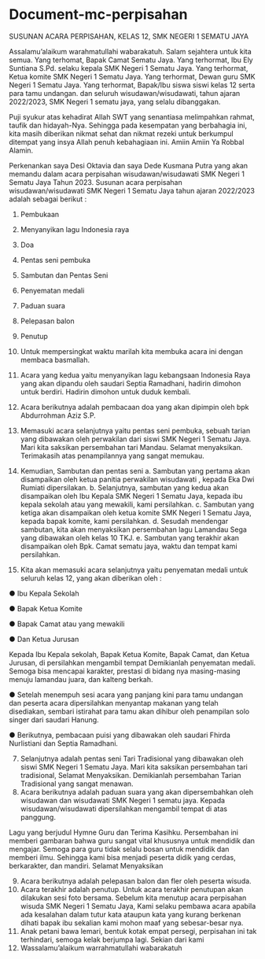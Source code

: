 # Document-mc-perpisahan

SUSUNAN ACARA PERPISAHAN, KELAS 12,
SMK NEGERI 1 SEMATU JAYA


Assalamu’alaikum warahmatullahi wabarakatuh.
Salam sejahtera untuk kita semua.
Yang terhomat, Bapak Camat Sematu Jaya.
Yang terhormat, Ibu Ely Suntiana S.Pd. selaku kepala SMK Negeri 1 Sematu Jaya.
Yang terhormat, Ketua komite SMK Negeri 1 Sematu Jaya.
Yang terhormat, Dewan guru SMK Negeri 1 Sematu Jaya.
Yang terhormat, Bapak/Ibu siswa siswi kelas 12 serta para tamu undangan.
dan seluruh wisudawan/wisudawati, tahun ajaran 2022/2023, SMK Negeri 1 sematu jaya, yang selalu dibanggakan.

Puji syukur atas kehadirat Allah SWT yang senantiasa melimpahkan rahmat, taufik dan hidayah-Nya. Sehingga pada kesempatan yang berbahagia ini, kita masih diberikan nikmat sehat dan nikmat rezeki untuk berkumpul ditempat yang insya Allah penuh kebahagiaan ini. Amiin Amiin Ya Robbal Alamin.











Perkenankan saya Desi Oktavia dan saya Dede Kusmana Putra yang akan memandu dalam acara perpisahan wisudawan/wisudawati SMK Negeri 1 Sematu Jaya Tahun 2023.
Susunan acara perpisahan wisudawan/wisudawati SMK Negeri 1 Sematu Jaya tahun ajaran 2022/2023 adalah sebagai berikut :
1.	Pembukaan
2.	Menyanyikan lagu Indonesia raya
3.	Doa
4.	Pentas seni pembuka
5.	Sambutan dan Pentas Seni
6.	Penyematan medali
7.	Paduan suara
8.	Pelepasan balon
9.	Penutup

1.	Untuk mempersingkat waktu marilah kita membuka acara ini dengan membaca basmallah.
2.	Acara yang kedua yaitu menyanyikan lagu kebangsaan Indonesia Raya yang akan dipandu oleh saudari Septia Ramadhani, hadirin dimohon untuk berdiri. Hadirin dimohon untuk duduk kembali.
3.	Acara berikutnya adalah pembacaan doa yang akan dipimpin oleh bpk Abdurrohman Aziz S.P.
4.	Memasuki acara selanjutnya yaitu pentas seni pembuka, sebuah tarian yang dibawakan oleh perwakilan dari siswi SMK Negeri 1 Sematu Jaya.
Mari kita saksikan persembahan tari Mandau. Selamat menyaksikan.
Terimakasih atas penampilannya yang sangat memukau.
5.	Kemudian, Sambutan dan pentas seni
a.	Sambutan yang pertama akan disampaikan oleh ketua panitia perwakilan wisudawati , kepada Eka Dwi Rumiati dipersilakan.
b.	Selanjutnya, sambutan yang kedua akan disampaikan oleh Ibu Kepala SMK Negeri 1 Sematu Jaya, kepada ibu kepala sekolah atau yang mewakili, kami persilahkan.
c.	 Sambutan yang ketiga akan disampaikan oleh  ketua komite SMK Negeri 1 Sematu Jaya, kepada bapak komite, kami persilahkan.
d.	Sesudah mendengar sambutan, kita akan menyaksikan persembahan lagu Lamandau Sega yang dibawakan oleh kelas 10 TKJ.
e.	Sambutan yang terakhir akan disampaikan oleh Bpk. Camat sematu jaya, waktu dan tempat kami persilahkan.
6.	Kita akan memasuki acara selanjutnya yaitu penyematan medali untuk seluruh kelas 12, yang akan diberikan oleh : 

●	Ibu Kepala Sekolah

●	Bapak Ketua Komite

●	Bapak Camat atau yang mewakili

●	Dan Ketua Jurusan

Kepada Ibu Kepala sekolah, Bapak Ketua Komite, Bapak Camat, dan Ketua Jurusan, di persilahkan mengambil tempat
Demikianlah penyematan medali. Semoga bisa mencapai karakter, prestasi di bidang nya masing-masing  menuju lamandau juara, dan kalteng berkah.

●	Setelah menempuh sesi acara yang panjang kini para tamu undangan dan peserta acara dipersilahkan menyantap makanan yang telah disediakan, sembari istirahat para tamu akan dihibur oleh penampilan solo singer dari saudari Hanung.

●	Berikutnya, pembacaan puisi yang dibawakan oleh saudari Fhirda Nurlistiani dan Septia Ramadhani.

7.	Selanjutnya  adalah pentas seni Tari Tradisional yang dibawakan oleh siswi SMK Negeri 1 Sematu Jaya. Mari kita saksikan persembahan tari tradisional, Selamat Menyaksikan. Demikianlah persembahan Tarian Tradisional yang sangat menawan.
8.	Acara berikutnya adalah paduan suara yang akan dipersembahkan oleh wisudawan dan wisudawati SMK Negeri 1 sematu jaya. Kepada wisudawan/wisudawati dipersilahkan mengambil tempat di atas panggung.

Lagu yang berjudul Hymne Guru dan Terima Kasihku.
Persembahan ini memberi gambaran bahwa guru sangat vital khususnya untuk mendidik dan mengajar. Semoga para guru tidak selalu bosan untuk mendidik dan memberi ilmu. Sehingga kami bisa menjadi peserta didik yang cerdas, berkarakter, dan mandiri. 
Selamat Menyaksikan 

9.	Acara berikutnya adalah pelepasan balon dan fler oleh peserta wisuda.
10.	Acara terakhir adalah penutup. Untuk acara terakhir penutupan akan dilakukan sesi foto bersama. Sebelum kita menutup acara perpisahan wisuda SMK Negeri 1 Sematu Jaya, Kami selaku pembawa acara apabila ada kesalahan dalam tutur kata ataupun kata yang kurang berkenan dihati bapak ibu sekalian kami mohon maaf yang sebesar-besar nya.
11.	Anak petani bawa lemari, bentuk kotak empat persegi, perpisahan ini tak terhindari, semoga kelak berjumpa lagi. Sekian dari kami
12.	Wassalamu’alaikum warrahmatullahi wabarakatuh
